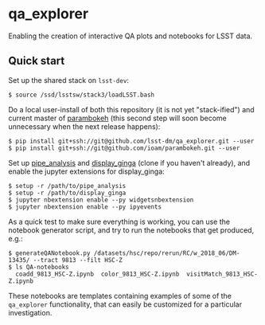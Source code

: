 # qa_explorer

Enabling the creation of interactive QA plots and notebooks for LSST data. 

## Quick start

Set up the shared stack on `lsst-dev`:
```
$ source /ssd/lsstsw/stack3/loadLSST.bash
```
Do a local user-install of both this repository (it is not yet "stack-ified") and current master of [parambokeh](https://ioam.github.io/parambokeh/) (this second step will soon become unnecessary when the next release happens):
```
$ pip install git+ssh://git@github.com/lsst-dm/qa_explorer.git --user
$ pip install git+ssh://git@github.com/ioam/parambokeh.git --user
```
Set up [pipe_analysis](https://github.com/lsst-dm/pipe_analysis) and [display_ginga](https://github.com/lsst/display_ginga) (clone if you haven't already), and enable the jupyter extensions for display_ginga:
```
$ setup -r /path/to/pipe_analysis
$ setup -r /path/to/display_ginga
$ jupyter nbextension enable --py widgetsnbextension
$ jupyter nbextension enable --py ipyevents
```
As a quick test to make sure everything is working, you can use the notebook generator script, and try to run the notebooks that get produced, e.g.:
```
$ generateQANotebook.py /datasets/hsc/repo/rerun/RC/w_2018_06/DM-13435/ --tract 9813 --filt HSC-Z
$ ls QA-notebooks
  coadd_9813_HSC-Z.ipynb  color_9813_HSC-Z.ipynb  visitMatch_9813_HSC-Z.ipynb
```
These notebooks are templates containing examples of some of the `qa_explorer` functionality, that can easily be customized for a particular investigation.  
